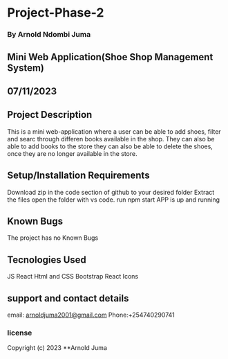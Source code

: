 # Project-Phase-2
### By Arnold Ndombi Juma
## Mini Web Application(Shoe Shop Management System)
## 07/11/2023
## Project Description
This is a mini web-application where a user can be able to add shoes, filter and searc through differen books available in the shop. They can also be able to add books to the store they can also be able to delete the shoes, once they are no longer available in the store.

## Setup/Installation Requirements
Download zip in the code section of github to your desired folder
Extract the files
open the folder with vs code.
run npm start
APP is up and running

## Known Bugs

The project has no Known Bugs

## Tecnologies Used
JS
React
Html and CSS
Bootstrap
React Icons

## support and contact details
email: arnoldjuma2001@gmail.com
Phone:+254740290741

### license

Copyright (c) 2023 **Arnold Juma